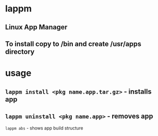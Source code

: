 # lappm
Linux App Manager
---
To install copy to /bin and create /usr/apps directory
---
# usage
`lappm install <pkg name.app.tar.gz>` - installs app
-
`lappm uninstall <pkg name.app>` - removes app
-
`lappm abs` - shows app build structure

